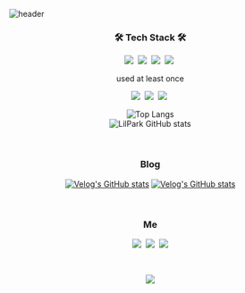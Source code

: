 ![header](https://capsule-render.vercel.app/api?type=transparent&fontColor=8572EE&height=150&section=header&text=Chang&nbsp;Geun&nbsp;Park&fontSize=70&animation=blinking)


<h3 align="center">🛠 Tech Stack 🛠</h3>

<p align="center">
  <img src="https://img.shields.io/badge/Python-3766AB?style=flat-square&logo=Python&logoColor=white"/></a>&nbsp
  <img src="https://img.shields.io/badge/TensorFlow-FF6F00?style=flat-square&logo=TensorFlow&logoColor=white"/></a>&nbsp
  <img src="https://img.shields.io/badge/Keras-D00000?style=flat-square&logo=Keras&logoColor=white"/></a>&nbsp
  <img src="https://img.shields.io/badge/OpenCV-5C3EE8?style=flat-square&logo=OpenCV&logoColor=white"/></a>&nbsp
</p>


<p align="center"> used at least once </p>

<p align="center">
  <img src="https://img.shields.io/badge/C++-00599C?style=flat-square&logo=C%2B%2B&logoColor=white"/></a>&nbsp 
  <img src="https://img.shields.io/badge/C-A8B9CC?style=flat-square&logo=C&logoColor=white"/></a>&nbsp 
  <img src="https://img.shields.io/badge/Mysql-E6B91E?style=flat-square&logo=MySql&logoColor=white"/></a>&nbsp 
</p>


<div align="center" style="text-align:center">
  
  ![Top Langs](https://github-readme-stats.vercel.app/api/top-langs/?username=LilPark&layout=compact)
  <br>
  ![LilPark GitHub stats](https://github-readme-stats.vercel.app/api?username=LilPark&show_icons=true&hide=issues&count_private=true)
  
</div>


<br>

<h3 align="center"> Blog </h3>

<div align="center" style="text-align:center">
  
  [![Velog's GitHub stats](https://velog-readme-stats.vercel.app/api?name=lilpark&tag=알고리즘)](https://velog.io/@lilpark)
  [![Velog's GitHub stats](https://velog-readme-stats.vercel.app/api?name=lilpark)](https://velog.io/@lilpark)
  
</div>
  
<br>

<h3 align="center">  Me  </h3>
<p align="center">
  <a href="https://velog.io/@lilpark"><img src="https://img.shields.io/badge/Tech%20Blog-11B48A?style=flat-square&logo=Vimeo&logoColor=white&link=https://velog.io/@lilpark"/></a>&nbsp
  <a href="https://www.instagram.com/lilparkontop/"><img src="https://img.shields.io/badge/Instagram-E4405F?style=flat-square&logo=Instagram&logoColor=white&link=https://www.instagram.com/lilparkontop/"/></a>&nbsp
  <a href="mailto:ckdrms7410@naver.com"><img src="https://img.shields.io/badge/Gmail-d14836?style=flat-square&logo=Gmail&logoColor=white&link=ckdrms7410@naver.com"/></a>
</p>

<br>

<p align="center">
  <a href="https://hits.seeyoufarm.com"><img src="https://hits.seeyoufarm.com/api/count/incr/badge.svg?url=https%3A%2F%2Fgithub.com%2FLilPark&count_bg=%2329167E&title_bg=%23A4A4A4&icon=github.svg&icon_color=%23000000&title=hits&edge_flat=false"/></a>
</p>
